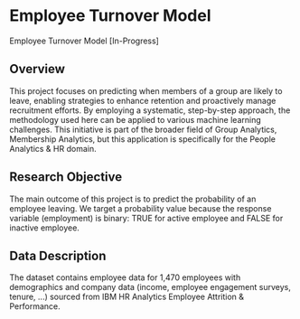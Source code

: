# Employee Turnover Model
Employee Turnover Model [In-Progress]

## Overview
This project focuses on predicting when members of a group are likely to leave, enabling strategies to enhance retention and proactively manage recruitment efforts. By employing a systematic, step-by-step approach, the methodology used here can be applied to various machine learning challenges. This initiative is part of the broader field of Group Analytics, Membership Analytics, but this application is specifically for the People Analytics & HR domain.

## Research Objective
The main outcome of this project is to predict the probability of an employee leaving. We target a probability value because the response variable (employment) is binary: TRUE for active employee and FALSE for inactive employee.

## Data Description
The dataset contains employee data for 1,470 employees with demographics and company data (income, employee engagement surveys, tenure, ...) sourced from IBM HR Analytics Employee Attrition & Performance.
